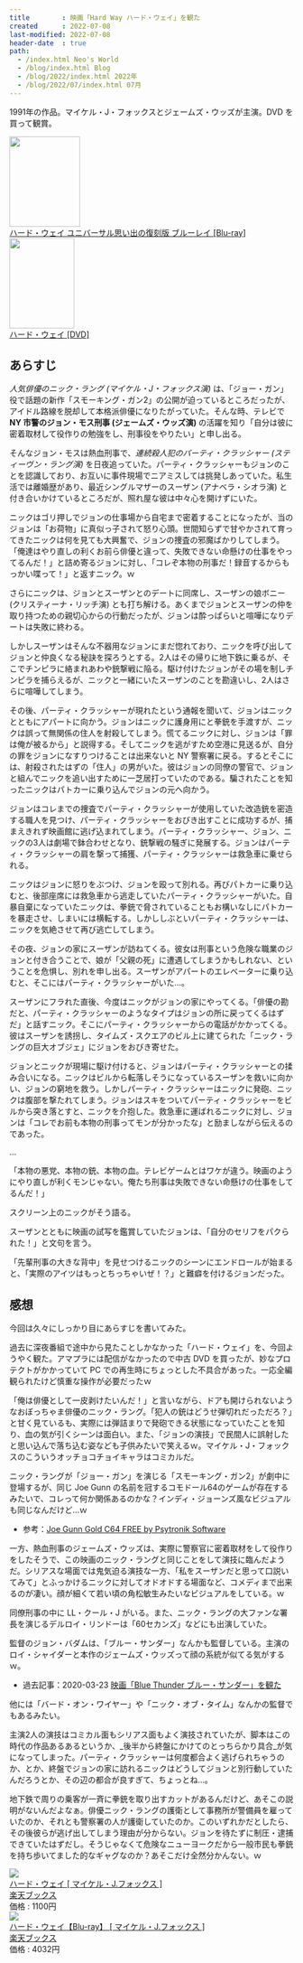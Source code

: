 ```yaml
---
title        : 映画「Hard Way ハード・ウェイ」を観た
created      : 2022-07-08
last-modified: 2022-07-08
header-date  : true
path:
  - /index.html Neo's World
  - /blog/index.html Blog
  - /blog/2022/index.html 2022年
  - /blog/2022/07/index.html 07月
---
```


1991年の作品。マイケル・J・フォックスとジェームズ・ウッズが主演。DVD を買って観賞。

<div class="ad-amazon">
  <div class="ad-amazon-image">
    <a href="https://www.amazon.co.jp/dp/B0142J2J3A?tag=neos21-22&amp;linkCode=osi&amp;th=1&amp;psc=1">
      <img src="https://m.media-amazon.com/images/I/61CgxH0rBkL._SL160_.jpg" width="125" height="160">
    </a>
  </div>
  <div class="ad-amazon-info">
    <div class="ad-amazon-title">
      <a href="https://www.amazon.co.jp/dp/B0142J2J3A?tag=neos21-22&amp;linkCode=osi&amp;th=1&amp;psc=1">ハード・ウェイ ユニバーサル思い出の復刻版 ブルーレイ [Blu-ray]</a>
    </div>
  </div>
</div>

<div class="ad-amazon">
  <div class="ad-amazon-image">
    <a href="https://www.amazon.co.jp/dp/B00FSDELB8?tag=neos21-22&amp;linkCode=osi&amp;th=1&amp;psc=1">
      <img src="https://m.media-amazon.com/images/I/515lnUmcLYL._SL160_.jpg" width="115" height="160">
    </a>
  </div>
  <div class="ad-amazon-info">
    <div class="ad-amazon-title">
      <a href="https://www.amazon.co.jp/dp/B00FSDELB8?tag=neos21-22&amp;linkCode=osi&amp;th=1&amp;psc=1">ハード・ウェイ [DVD]</a>
    </div>
  </div>
</div>

## あらすじ

_人気俳優のニック・ラング (マイケル・J・フォックス演)_ は、「ジョー・ガン」役で話題の新作「スモーキング・ガン2」の公開が迫っているところだったが、アイドル路線を脱却して本格派俳優になりたがっていた。そんな時、テレビで __NY 市警のジョン・モス刑事 (ジェームズ・ウッズ演)__ の活躍を知り「自分は彼に密着取材して役作りの勉強をし、刑事役をやりたい」と申し出る。

そんなジョン・モスは熱血刑事で、_連続殺人犯のパーティ・クラッシャー (スティーヴン・ラング演)_ を日夜追っていた。パーティ・クラッシャーもジョンのことを認識しており、お互いに事件現場でニアミスしては挑発しあっていた。私生活では離婚歴があり、最近シングルマザーのスーザン (アナベラ・シオラ演) と付き合いかけているところだが、照れ屋な彼は中々心を開けずにいた。

ニックはゴリ押しでジョンの仕事場から自宅まで密着することになったが、当のジョンは「お荷物」に真似っ子されて怒り心頭。世間知らずで甘やかされて育ってきたニックは何を見ても大興奮で、ジョンの捜査の邪魔ばかりしてしまう。「俺達はやり直しの利くお前ら俳優と違って、失敗できない命懸けの仕事をやってるんだ！」と詰め寄るジョンに対し、「コレぞ本物の刑事だ！録音するからもっかい喋って！」と返すニック。ｗ

さらにニックは、ジョンとスーザンとのデートに同席し、スーザンの娘ボニー (クリスティーナ・リッチ演) とも打ち解ける。あくまでジョンとスーザンの仲を取り持つための親切心からの行動だったが、ジョンは酔っぱらいと喧嘩になりデートは失敗に終わる。

しかしスーザンはそんな不器用なジョンにまだ惚れており、ニックを呼び出してジョンと仲良くなる秘訣を探ろうとする。2人はその帰りに地下鉄に乗るが、そこでチンピラに絡まれあわや銃撃戦に陥る。駆け付けたジョンがその場を制しチンピラを捕らえるが、ニックと一緒にいたスーザンのことを勘違いし、2人はさらに喧嘩してしまう。

その後、パーティ・クラッシャーが現れたという通報を聞いて、ジョンはニックとともにアパートに向かう。ジョンはニックに護身用にと拳銃を手渡すが、ニックは誤って無関係の住人を射殺してしまう。慌てるニックに対し、ジョンは「罪は俺が被るから」と説得する。そしてニックを逃がすため空港に見送るが、自分の罪をジョンになすりつけることは出来ないと NY 警察署に戻る。するとそこには、射殺されたはずの「住人」の男がいた。彼はジョンの同僚の警官で、ジョンと組んでニックを追い出すために一芝居打っていたのである。騙されたことを知ったニックはパトカーに乗り込んでジョンの元へ向かう。

ジョンはコレまでの捜査でパーティ・クラッシャーが使用していた改造銃を密造する職人を見つけ、パーティ・クラッシャーをおびき出すことに成功するが、捕まえきれず映画館に逃げ込まれてしまう。パーティ・クラッシャー、ジョン、ニックの3人は劇場で鉢合わせとなり、銃撃戦の騒ぎに発展する。ジョンはパーティ・クラッシャーの肩を撃って捕獲、パーティ・クラッシャーは救急車に乗せられる。

ニックはジョンに怒りをぶつけ、ジョンを殴って別れる。再びパトカーに乗り込むと、後部座席には救急車から逃走していたパーティ・クラッシャーがいた。自暴自棄になっていたニックは、拳銃で脅されていることもお構いなしにパトカーを暴走させ、しまいには横転する。しかししぶといパーティ・クラッシャーは、ニックを気絶させて再び逃亡してしまう。

その夜、ジョンの家にスーザンが訪ねてくる。彼女は刑事という危険な職業のジョンと付き合うことで、娘が「父親の死」に遭遇してしまうかもしれない、ということを危惧し、別れを申し出る。スーザンがアパートのエレベーターに乗り込むと、そこにはパーティ・クラッシャーがいた…。

スーザンにフラれた直後、今度はニックがジョンの家にやってくる。「俳優の勘だと、パーティ・クラッシャーのようなタイプはジョンの所に戻ってくるはずだ」と話すニック。そこにパーティ・クラッシャーからの電話がかかってくる。彼はスーザンを誘拐し、タイムズ・スクエアのビル上に建てられた「ニック・ラングの巨大オブジェ」にジョンをおびき寄せた。

ジョンとニックが現場に駆け付けると、ジョンはパーティ・クラッシャーとの揉み合いになる。ニックはビルから転落しそうになっているスーザンを救いに向かい、ジョンの窮地を救う。しかしパーティ・クラッシャーはニックに発砲、ニックは腹部を撃たれてしまう。ジョンはスキをついてパーティ・クラッシャーをビルから突き落とすと、ニックを介抱した。救急車に運ばれるニックに対し、ジョンは「コレでお前も本物の刑事ってモンが分かったな」と励ましながら伝えるのであった。

…

「本物の悪党、本物の銃、本物の血。テレビゲームとはワケが違う。映画のようにやり直しが利くモンじゃない。俺たち刑事は失敗できない命懸けの仕事をしてるんだ！」

スクリーン上のニックがそう語る。

スーザンとともに映画の試写を鑑賞していたジョンは、「自分のセリフをパクられた！」と文句を言う。

「先輩刑事の大きな背中」を見せつけるニックのシーンにエンドロールが始まると、「実際のアイツはもっとちっちゃいぜ！？」と難癖を付けるジョンだった。

## 感想

今回は久々にしっかり目にあらすじを書いてみた。

過去に深夜番組で途中から見たことしかなかった「ハード・ウェイ」を、今回ようやく観た。アマプラには配信がなかったので中古 DVD を買ったが、妙なプロテクトがかかっていて PC での再生時にちょっとした不具合があった。一応全編観られたけど慎重な操作が必要だったｗ

「俺は俳優として一皮剥けたいんだ！」と言いながら、ドアも開けられないようなおぼっちゃま俳優のニック・ラング。「犯人の銃はどうせ弾切れだっただろ？」と甘く見ているも、実際には弾詰まりで発砲できる状態になっていたことを知り、血の気が引くシーンは面白い。また、「ジョンの演技」で民間人に誤射したと思い込んで落ち込む姿なども子供みたいで笑えるｗ。マイケル・J・フォックスのこういうオッチョコチョイキャラはコミカルだ。

ニック・ラングが「ジョー・ガン」を演じる「スモーキング・ガン2」が劇中に登場するが、同じ Joe Gunn の名前を冠するコモドール64のゲームが存在するみたいで、コレって何か関係あるのかな？インディ・ジョーンズ風なビジュアルも同じなんだけど…ｗ

- 参考：[Joe Gunn Gold C64 FREE by Psytronik Software](https://psytronik.itch.io/joe-gunn)

一方、熱血刑事のジェームズ・ウッズは、実際に警察官に密着取材をして役作りをしたそうで、この映画のニック・ラングと同じことをして演技に臨んだようだ。シリアスな場面では鬼気迫る演技な一方、「私をスーザンだと思って口説いてみて」とふっかけるニックに対してオドオドする場面など、コメディまで出来るのが凄い。顔が細くて若い頃の角松敏生みたいなビジュアルをしている。ｗ

同僚刑事の中に LL・クール・J がいる。また、ニック・ラングの大ファンな署長を演じるデルロイ・リンドーは「60セカンズ」などにも出演していた。

監督のジョン・バダムは、「ブルー・サンダー」なんかも監督している。主演のロイ・シャイダーと本作のジェームズ・ウッズって顔の系統が似てる気がするｗ。

- 過去記事：2020-03-23 [映画「Blue Thunder ブルー・サンダー」を観た](/blog/2020/03/23-02.html)

他には「バード・オン・ワイヤー」や「ニック・オブ・タイム」なんかの監督でもあるみたい。

主演2人の演技はコミカル面もシリアス面もよく演技されていたが、脚本はこの時代の作品あるあるというか、_後半から終盤にかけてのとっちらかり具合_が気になってしまった。パーティ・クラッシャーは何度都合よく逃げられちゃうのか、とか、終盤でジョンの家に訪れるニックはどうしてジョンと別行動していたんだろうとか、その辺の都合が良すぎて、ちょっとね…。

地下鉄で周りの乗客が一斉に拳銃を取り出すカットがあるんだけど、あそこの説明がないんだよなぁ。俳優ニック・ラングの護衛として事務所が警備員を雇っていたのか、それとも警察署の人が護衛していたのか。このいずれかだとしたら、その後彼らが逃げ出してしまう理由が分からない。ジョンを待たずに制圧・逮捕できていたはずだし。そうじゃなくて危険なニューヨークだから一般市民も拳銃を持ち歩いてました的なギャグなのか？あそこだけ全然分かんない。ｗ

<div class="ad-rakuten">
  <div class="ad-rakuten-image">
    <a href="https://hb.afl.rakuten.co.jp/hgc/g00q0722.waxyc9ff.g00q0722.waxyd017/?pc=https%3A%2F%2Fitem.rakuten.co.jp%2Fbook%2F12517785%2F&amp;m=http%3A%2F%2Fm.rakuten.co.jp%2Fbook%2Fi%2F16665396%2F">
      <img src="https://thumbnail.image.rakuten.co.jp/@0_mall/book/cabinet/8893/4988102198893.jpg?_ex=128x128">
    </a>
  </div>
  <div class="ad-rakuten-info">
    <div class="ad-rakuten-title">
      <a href="https://hb.afl.rakuten.co.jp/hgc/g00q0722.waxyc9ff.g00q0722.waxyd017/?pc=https%3A%2F%2Fitem.rakuten.co.jp%2Fbook%2F12517785%2F&amp;m=http%3A%2F%2Fm.rakuten.co.jp%2Fbook%2Fi%2F16665396%2F">ハード・ウェイ [ マイケル・J.フォックス ]</a>
    </div>
    <div class="ad-rakuten-shop">
      <a href="https://hb.afl.rakuten.co.jp/hgc/g00q0722.waxyc9ff.g00q0722.waxyd017/?pc=https%3A%2F%2Fwww.rakuten.co.jp%2Fbook%2F&amp;m=http%3A%2F%2Fm.rakuten.co.jp%2Fbook%2F">楽天ブックス</a>
    </div>
    <div class="ad-rakuten-price">価格 : 1100円</div>
  </div>
</div>

<div class="ad-rakuten">
  <div class="ad-rakuten-image">
    <a href="https://hb.afl.rakuten.co.jp/hgc/g00q0722.waxyc9ff.g00q0722.waxyd017/?pc=https%3A%2F%2Fitem.rakuten.co.jp%2Fbook%2F13363468%2F&amp;m=http%3A%2F%2Fm.rakuten.co.jp%2Fbook%2Fi%2F17571180%2F">
      <img src="https://thumbnail.image.rakuten.co.jp/@0_mall/book/cabinet/3392/4988102343392.jpg?_ex=128x128">
    </a>
  </div>
  <div class="ad-rakuten-info">
    <div class="ad-rakuten-title">
      <a href="https://hb.afl.rakuten.co.jp/hgc/g00q0722.waxyc9ff.g00q0722.waxyd017/?pc=https%3A%2F%2Fitem.rakuten.co.jp%2Fbook%2F13363468%2F&amp;m=http%3A%2F%2Fm.rakuten.co.jp%2Fbook%2Fi%2F17571180%2F">ハード・ウェイ【Blu-ray】 [ マイケル・J.フォックス ]</a>
    </div>
    <div class="ad-rakuten-shop">
      <a href="https://hb.afl.rakuten.co.jp/hgc/g00q0722.waxyc9ff.g00q0722.waxyd017/?pc=https%3A%2F%2Fwww.rakuten.co.jp%2Fbook%2F&amp;m=http%3A%2F%2Fm.rakuten.co.jp%2Fbook%2F">楽天ブックス</a>
    </div>
    <div class="ad-rakuten-price">価格 : 4032円</div>
  </div>
</div>
